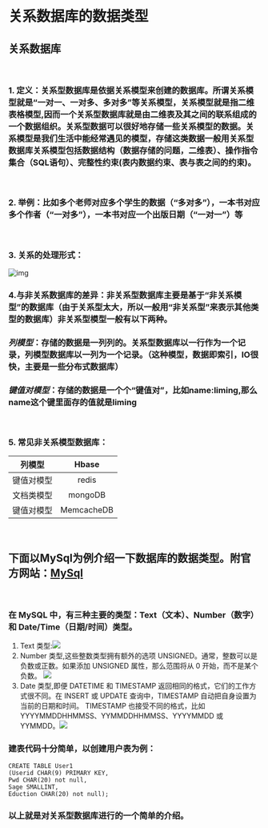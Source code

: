 # 关系数据库的数据类型
## 关系数据库  
&nbsp;
### 1. 定义：关系型数据库是依据关系模型来创建的数据库。所谓关系模型就是“一对一、一对多、多对多”等关系模型，关系模型就是指二维表格模型,因而一个关系型数据库就是由二维表及其之间的联系组成的一个数据组织。关系型数据可以很好地存储一些关系模型的数据。关系模型是我们生活中能经常遇见的模型，存储这类数据一般用关系型数据库关系模型包括数据结构（数据存储的问题，二维表）、操作指令集合（SQL语句）、完整性约束(表内数据约束、表与表之间的约束)。
&nbsp;
### 2. 举例：比如**多**个老师对应**多**个学生的数据（“多对多”），**一**本书对应**多**个作者（“一对多”），**一**本书对应**一**个出版日期（“一对一”）等
&nbsp;
### 3. 关系的处理形式：
![img](https://images2018.cnblogs.com/blog/1053079/201804/1053079-20180407005428150-1111236394.png)
&nbsp;
### 4.与非关系数据库的差异：非关系型数据库主要是基于“非关系模型”的数据库（由于关系型太大，所以一般用“非关系型”来表示其他类型的数据库）非关系型模型一般有以下两种。
### ***列模型***：存储的数据是一列列的。关系型数据库以一行作为一个记录，列模型数据库以一列为一个记录。（这种模型，数据即索引，IO很快，主要是一些分布式数据库）
### ***键值对模型***：存储的数据是一个个“键值对”，比如name:liming,那么name这个键里面存的值就是liming
&nbsp;
### 5. 常见非关系模型数据库：
|列模型|Hbase|
|:-:|:-:|
|键值对模型|redis|
|文档类模型|mongoDB|
|键值对模型|MemcacheDB|

&nbsp;
## 下面以MySql为例介绍一下数据库的数据类型。附官方网站：[MySql](https://www.mysql.com/)
&nbsp;
### 在 MySQL 中，有三种主要的类型：Text（文本）、Number（数字）和 Date/Time（日期/时间）类型。
1. Text 类型:![](https://iknow-pic.cdn.bcebos.com/08f790529822720e9e2977b476cb0a46f31fab9d?x-bce-process%3Dimage%2Fresize%2Cm_lfit%2Cw_600%2Ch_800%2Climit_1%2Fquality%2Cq_85%2Fformat%2Cf_jpg)
2. Number 类型,这些整数类型拥有额外的选项 UNSIGNED。通常，整数可以是负数或正数。如果添加 UNSIGNED 属性，那么范围将从 0 开始，而不是某个负数。
![](https://iknow-pic.cdn.bcebos.com/ac345982b2b7d0a2cf3091d3c6ef76094a369a87)
3. Date 类型,即便 DATETIME 和 TIMESTAMP 返回相同的格式，它们的工作方式很不同。在 INSERT 或 UPDATE 查询中，TIMESTAMP 自动把自身设置为当前的日期和时间。
TIMESTAMP 也接受不同的格式，比如 YYYYMMDDHHMMSS、YYMMDDHHMMSS、YYYYMMDD 或 YYMMDD。![](https://iknow-pic.cdn.bcebos.com/b3119313b07eca80df41aca99c2397dda144833c?x-bce-process%3Dimage%2Fresize%2Cm_lfit%2Cw_600%2Ch_800%2Climit_1%2Fquality%2Cq_85%2Fformat%2Cf_jpg)
&nbsp;
### 建表代码十分简单，以创建用户表为例：
    CREATE TABLE User1
    (Userid CHAR(9) PRIMARY KEY,
    Pwd CHAR(20) not null,
    Sage SMALLINT,
    Eduction CHAR(20) not null);    

### 以上就是对关系型数据库进行的一个简单的介绍。

